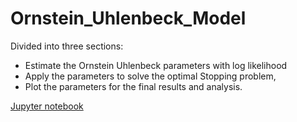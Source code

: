 # Ornstein_Uhlenbeck_Model

Divided into three sections:

- Estimate the Ornstein Uhlenbeck parameters with log likelihood
- Apply the parameters to solve the optimal Stopping problem,
- Plot the parameters for the final results and analysis.

[Jupyter notebook](https://github.com/369geofreeman/system_strategies/blob/main/pairs_trading/Ornstein-Uhlenbeck/research.ipynb)
